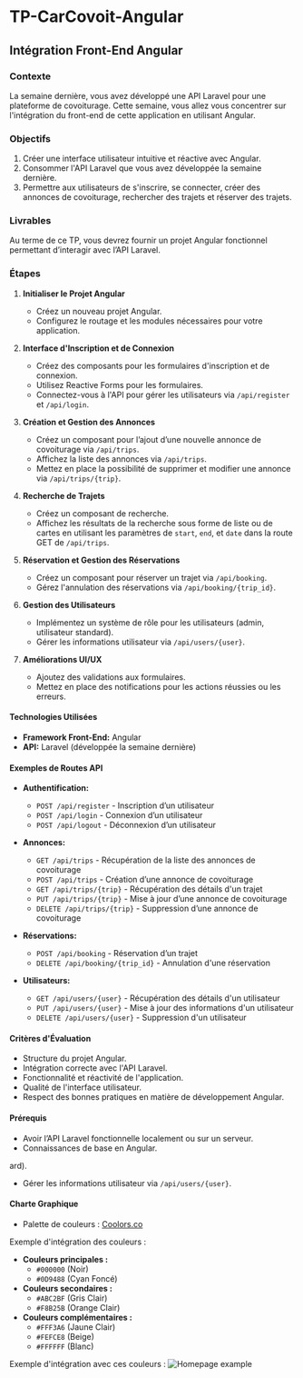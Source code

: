 # TP-CarCovoit-Angular

## Intégration Front-End Angular

### Contexte
La semaine dernière, vous avez développé une API Laravel pour une plateforme de covoiturage. Cette semaine, vous allez vous concentrer sur l'intégration du front-end de cette application en utilisant Angular.

### Objectifs
1. Créer une interface utilisateur intuitive et réactive avec Angular.
2. Consommer l'API Laravel que vous avez développée la semaine dernière.
3. Permettre aux utilisateurs de s'inscrire, se connecter, créer des annonces de covoiturage, rechercher des trajets et réserver des trajets.

### Livrables
Au terme de ce TP, vous devrez fournir un projet Angular fonctionnel permettant d’interagir avec l’API Laravel.

### Étapes

1. **Initialiser le Projet Angular**
   - Créez un nouveau projet Angular.
   - Configurez le routage et les modules nécessaires pour votre application.

2. **Interface d'Inscription et de Connexion**
   - Créez des composants pour les formulaires d'inscription et de connexion.
   - Utilisez Reactive Forms pour les formulaires.
   - Connectez-vous à l'API pour gérer les utilisateurs via `/api/register` et `/api/login`.

3. **Création et Gestion des Annonces**
   - Créez un composant pour l’ajout d’une nouvelle annonce de covoiturage via `/api/trips`.
   - Affichez la liste des annonces via `/api/trips`.
   - Mettez en place la possibilité de supprimer et modifier une annonce via `/api/trips/{trip}`.

4. **Recherche de Trajets**
   - Créez un composant de recherche.
   - Affichez les résultats de la recherche sous forme de liste ou de cartes en utilisant les paramètres de `start`, `end`, et `date` dans la route GET de `/api/trips`.

5. **Réservation et Gestion des Réservations**
   - Créez un composant pour réserver un trajet via `/api/booking`.
   - Gérez l'annulation des réservations via `/api/booking/{trip_id}`.

6. **Gestion des Utilisateurs**
   - Implémentez un système de rôle pour les utilisateurs (admin, utilisateur standard).
   - Gérer les informations utilisateur via `/api/users/{user}`.

7. **Améliorations UI/UX**
   - Ajoutez des validations aux formulaires.
   - Mettez en place des notifications pour les actions réussies ou les erreurs.

#### Technologies Utilisées
- **Framework Front-End:** Angular
- **API:** Laravel (développée la semaine dernière)

#### Exemples de Routes API

- **Authentification:** 
  - `POST /api/register` - Inscription d’un utilisateur
  - `POST /api/login` - Connexion d’un utilisateur
  - `POST /api/logout` - Déconnexion d’un utilisateur

- **Annonces:**
  - `GET /api/trips` - Récupération de la liste des annonces de covoiturage
  - `POST /api/trips` - Création d’une annonce de covoiturage
  - `GET /api/trips/{trip}` - Récupération des détails d'un trajet
  - `PUT /api/trips/{trip}` - Mise à jour d’une annonce de covoiturage
  - `DELETE /api/trips/{trip}` - Suppression d’une annonce de covoiturage

- **Réservations:**
  - `POST /api/booking` - Réservation d’un trajet
  - `DELETE /api/booking/{trip_id}` - Annulation d'une réservation 

- **Utilisateurs:**
  - `GET /api/users/{user}` - Récupération des détails d'un utilisateur
  - `PUT /api/users/{user}` - Mise à jour des informations d'un utilisateur
  - `DELETE /api/users/{user}` - Suppression d'un utilisateur

#### Critères d'Évaluation
- Structure du projet Angular.
- Intégration correcte avec l'API Laravel.
- Fonctionnalité et réactivité de l'application.
- Qualité de l'interface utilisateur.
- Respect des bonnes pratiques en matière de développement Angular.

#### Prérequis
- Avoir l’API Laravel fonctionnelle localement ou sur un serveur.
- Connaissances de base en Angular.

ard).
   - Gérer les informations utilisateur via `/api/users/{user}`.

#### Charte Graphique
- Palette de couleurs : [Coolors.co](https://coolors.co/000000-0d9488-abc2bf-f8b25b-fff3a6-fefce8-ffffff)

Exemple d'intégration des couleurs :
- **Couleurs principales :** 
  - `#000000` (Noir)
  - `#0D9488` (Cyan Foncé)
- **Couleurs secondaires :**
  - `#ABC2BF` (Gris Clair)
  - `#F8B25B` (Orange Clair)
- **Couleurs complémentaires :** 
  - `#FFF3A6` (Jaune Clair)
  - `#FEFCE8` (Beige)
  - `#FFFFFF` (Blanc)

Exemple d'intégration avec ces couleurs :
![Homepage example](https://github.com/user-attachments/assets/a48e10b3-ccfc-4c93-96de-1cc033f16795)
